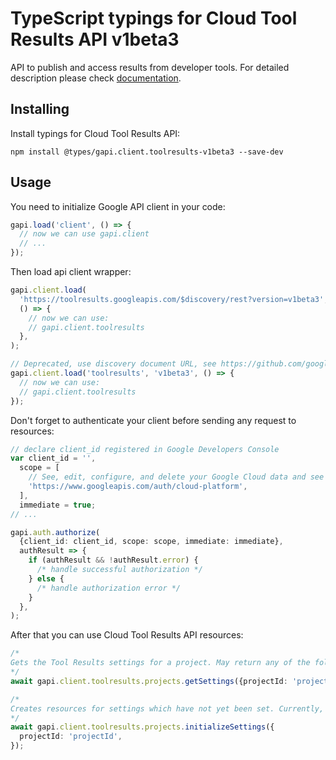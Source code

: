 # TypeScript typings for Cloud Tool Results API v1beta3

API to publish and access results from developer tools.
For detailed description please check [documentation](https://firebase.google.com/docs/test-lab/).

## Installing

Install typings for Cloud Tool Results API:

```
npm install @types/gapi.client.toolresults-v1beta3 --save-dev
```

## Usage

You need to initialize Google API client in your code:

```typescript
gapi.load('client', () => {
  // now we can use gapi.client
  // ...
});
```

Then load api client wrapper:

```typescript
gapi.client.load(
  'https://toolresults.googleapis.com/$discovery/rest?version=v1beta3',
  () => {
    // now we can use:
    // gapi.client.toolresults
  },
);
```

```typescript
// Deprecated, use discovery document URL, see https://github.com/google/google-api-javascript-client/blob/master/docs/reference.md#----gapiclientloadname----version----callback--
gapi.client.load('toolresults', 'v1beta3', () => {
  // now we can use:
  // gapi.client.toolresults
});
```

Don't forget to authenticate your client before sending any request to resources:

```typescript
// declare client_id registered in Google Developers Console
var client_id = '',
  scope = [
    // See, edit, configure, and delete your Google Cloud data and see the email address for your Google Account.
    'https://www.googleapis.com/auth/cloud-platform',
  ],
  immediate = true;
// ...

gapi.auth.authorize(
  {client_id: client_id, scope: scope, immediate: immediate},
  authResult => {
    if (authResult && !authResult.error) {
      /* handle successful authorization */
    } else {
      /* handle authorization error */
    }
  },
);
```

After that you can use Cloud Tool Results API resources: <!-- TODO: make this work for multiple namespaces -->

```typescript
/*
Gets the Tool Results settings for a project. May return any of the following canonical error codes: - PERMISSION_DENIED - if the user is not authorized to read from project
*/
await gapi.client.toolresults.projects.getSettings({projectId: 'projectId'});

/*
Creates resources for settings which have not yet been set. Currently, this creates a single resource: a Google Cloud Storage bucket, to be used as the default bucket for this project. The bucket is created in an FTL-own storage project. Except for in rare cases, calling this method in parallel from multiple clients will only create a single bucket. In order to avoid unnecessary storage charges, the bucket is configured to automatically delete objects older than 90 days. The bucket is created with the following permissions: - Owner access for owners of central storage project (FTL-owned) - Writer access for owners/editors of customer project - Reader access for viewers of customer project The default ACL on objects created in the bucket is: - Owner access for owners of central storage project - Reader access for owners/editors/viewers of customer project See Google Cloud Storage documentation for more details. If there is already a default bucket set and the project can access the bucket, this call does nothing. However, if the project doesn't have the permission to access the bucket or the bucket is deleted, a new bucket will be created. May return any canonical error codes, including the following: - PERMISSION_DENIED - if the user is not authorized to write to project - Any error code raised by Google Cloud Storage
*/
await gapi.client.toolresults.projects.initializeSettings({
  projectId: 'projectId',
});
```
